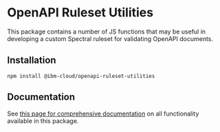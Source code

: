 # OpenAPI Ruleset Utilities
This package contains a number of JS functions that may be useful in developing a custom Spectral ruleset for validating OpenAPI documents.

## Installation

`npm install @ibm-cloud/openapi-ruleset-utilities`

## Documentation

See [this page for comprehensive documentation](../../docs/openapi-ruleset-utilities.md)
on all functionality available in this package.

